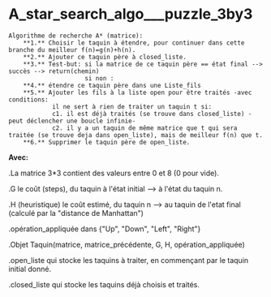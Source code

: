 # A_star_search_algo___puzzle_3by3

```
Algorithme de recherche A* (matrice):
    **1.** Choisir le taquin à étendre, pour continuer dans cette branche du meilleur f(n)=g(n)+h(n).
    **2.** Ajouter ce taquin père à closed_liste.
    **3.** Test-but: si la matrice de ce taquin père == état final --> succès --> return(chemin)
                     si non :
    **4.** étendre ce taquin père dans une Liste_fils
    **5.** Ajouter les fils à la liste open pour être traités -avec conditions:
            il ne sert à rien de traiter un taquin t si:
            c1. il est déjà traités (se trouve dans closed_liste) -peut déclencher une boucle infinie-
            c2. il y a un taquin de même matrice que t qui sera traitée (se trouve deja dans open_liste), mais de meilleur f(n) que t.
    **6.** Supprimer le taquin père de open_liste.
```
**Avec:**

.La matrice 3*3 contient des valeurs entre 0 et 8 (0 pour vide).

.G le coût (steps), du taquin à l'état initial --> à l'état du taquin n.

.H (heuristique) le coût estimé, du taquin n --> au taquin de l'etat final (calculé par la "distance de Manhattan") 

.opération_appliquée dans {"Up", "Down", "Left", "Right"}

.Objet Taquin(matrice, matrice_précédente, G, H, opération_appliquée)

.open_liste qui stocke les taquins à traiter, en commençant par le taquin initial donné.

.closed_liste qui stocke les taquins déjà choisis et traités.